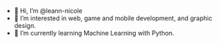 - 👋 Hi, I’m @leann-nicole
- 👀 I’m interested in web, game and mobile development, and graphic design.
- 🌱 I’m currently learning Machine Learning with Python.

<!---
leann-nicole/leann-nicole is a ✨ special ✨ repository because its `README.md` (this file) appears on your GitHub profile.
You can click the Preview link to take a look at your changes.
--->
